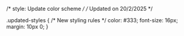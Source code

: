 /* style: Update color scheme */
/* Updated on 20/2/2025 */

.updated-styles {
  /* New styling rules */
  color: #333;
  font-size: 16px;
  margin: 10px 0;
}